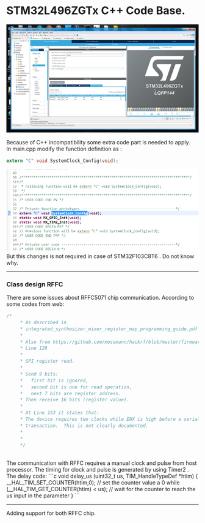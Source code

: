 # STM32L496ZGTx C++ Code Base.
<img alt="NO IMAGE" src="STM32L496.png"><br>

Because of C++ incompatibility some extra code part is needed to apply. <br /> 
In main.cpp modify the function definition as :<br />
```c
extern "C" void SystemClock_Config(void);
```
<img alt="NO IMAGE" src="SystemClock_Config.png"><br>
But this changes is not required in case of STM32F103C8T6 . Do not know why.<br />
___

### Class design RFFC

There are some issues about RFFC5071 chip communication. According to some codes from web:

```c
/*
	 * As described in
	 * integrated_synthesizer_mixer_register_map_programming_guide.pdf Page-6 2.2.1 Three-Wire Bus Read Operation
	 *
	 * Also from https://github.com/mossmann/hackrf/blob/master/firmware/common/rffc5071_spi.c
	 * Line 128
	 *
	 * SPI register read.
	 *
	 * Send 9 bits:
	 *   first bit is ignored,
	 *   second bit is one for read operation,
	 *   next 7 bits are register address.
	 * Then receive 16 bits (register value).
	 *
	 * At Line 153 it states that:
	 * The device requires two clocks while ENX is high before a serial
	 * transaction.  This is not clearly documented.
	 *
	 *
	 */
```
<br />
The communication with RFFC requires a manual clock and pulse from host processor. The timing for clock and pulse is generated by using
Timer2 . The delay code:
```c
void delay_us (uint32_t us, TIM_HandleTypeDef *htim)
{
	__HAL_TIM_SET_COUNTER(htim,0);  // set the counter value a 0
	while (__HAL_TIM_GET_COUNTER(htim) < us);  // wait for the counter to reach the us input in the parameter
}
```

___

Adding support for both RFFC chip.

